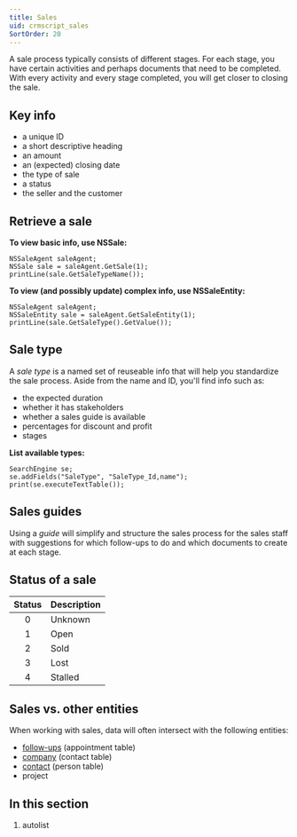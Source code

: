 ```yaml
---
title: Sales
uid: crmscript_sales
SortOrder: 20
---
```


A sale process typically consists of different stages. For each stage, you have certain activities and perhaps documents that need to be completed. With every activity and every stage completed, you will get closer to closing the sale.

## Key info

* a unique ID
* a short descriptive heading
* an amount
* an (expected) closing date
* the type of sale
* a status
* the seller and the customer

## Retrieve a sale

**To view basic info, use NSSale:**

```crmscript
NSSaleAgent saleAgent;
NSSale sale = saleAgent.GetSale(1);
printLine(sale.GetSaleTypeName());
```

**To view (and possibly update) complex info, use NSSaleEntity:**

```crmscript!
NSSaleAgent saleAgent;
NSSaleEntity sale = saleAgent.GetSaleEntity(1);
printLine(sale.GetSaleType().GetValue());
```

## Sale type

A *sale type* is a named set of reuseable info that will help you standardize the sale process. Aside from the name and ID, you'll find info such as:

* the expected duration
* whether it has stakeholders
* whether a sales guide is available
* percentages for discount and profit
* stages

**List available types:**

```crmscript!
SearchEngine se;
se.addFields("SaleType", "SaleType_Id,name");
print(se.executeTextTable());
```

## Sales guides

Using a *guide* will simplify and structure the sales process for the sales staff with suggestions for which follow-ups to do and which documents to create at each stage.

## Status of a sale

| Status | Description        |
|:------:|:-------------------|
| 0      | Unknown            |
| 1      | Open               |
| 2      | Sold               |
| 3      | Lost               |
| 4      | Stalled            |

## Sales vs. other entities

When working with sales, data will often intersect with the following entities:

* [follow-ups](../follow-ups/follow-ups.md) (appointment table)
* [company](../persons-and-organizations/company.md) (contact table)
* [contact](../persons-and-organizations/customer.md) (person table)
* project

## In this section

1. autolist
